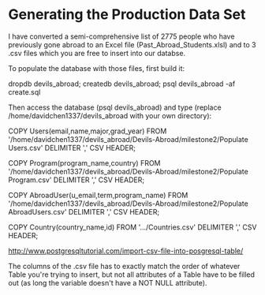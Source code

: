 # Generating the Production Data Set

I have converted a semi-comprehensive list of 2775 people who have previously gone abroad to an Excel file (Past_Abroad_Students.xlsl) and to 3 .csv files which you are free to insert into our databse.

To populate the database with those files, first build it:

dropdb devils_abroad; createdb devils_abroad; psql devils_abroad -af create.sql

Then access the database (psql devils_abroad) and type (replace /home/davidchen1337/devils_abroad with your own directory):

COPY Users(email,name,major,grad_year) FROM '/home/davidchen1337/devils_abroad/Devils-Abroad/milestone2/Populate Users.csv' DELIMITER ',' CSV HEADER;

COPY Program(program_name,country) FROM '/home/davidchen1337/devils_abroad/Devils-Abroad/milestone2/Populate Program.csv' DELIMITER ',' CSV HEADER;

COPY AbroadUser(u_email,term,program_name) FROM '/home/davidchen1337/devils_abroad/Devils-Abroad/milestone2/Populate AbroadUsers.csv' DELIMITER ',' CSV HEADER;

COPY Country(country_name,id) FROM '.../Countries.csv' DELIMITER ',' CSV HEADER;

http://www.postgresqltutorial.com/import-csv-file-into-posgresql-table/

The columns of the .csv file has to exactly match the order of whatever Table you're trying to insert, but not all attributes of a Table have to be filled out
(as long the variable doesn't have a NOT NULL attribute).